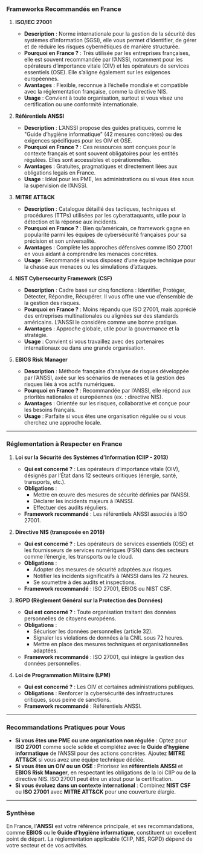 ### Frameworks Recommandés en France

1. **ISO/IEC 27001**
   - **Description** : Norme internationale pour la gestion de la sécurité des systèmes d’information (SGSI), elle vous permet d’identifier, de gérer et de réduire les risques cybernétiques de manière structurée.
   - **Pourquoi en France ?** : Très utilisée par les entreprises françaises, elle est souvent recommandée par l’ANSSI, notamment pour les opérateurs d’importance vitale (OIV) et les opérateurs de services essentiels (OSE). Elle s’aligne également sur les exigences européennes.
   - **Avantages** : Flexible, reconnue à l’échelle mondiale et compatible avec la réglementation française, comme la directive NIS.
   - **Usage** : Convient à toute organisation, surtout si vous visez une certification ou une conformité internationale.

2. **Référentiels ANSSI**
   - **Description** : L’ANSSI propose des guides pratiques, comme le "Guide d’hygiène informatique" (42 mesures concrètes) ou des exigences spécifiques pour les OIV et OSE.
   - **Pourquoi en France ?** : Ces ressources sont conçues pour le contexte français et sont souvent obligatoires pour les entités régulées. Elles sont accessibles et opérationnelles.
   - **Avantages** : Gratuites, pragmatiques et directement liées aux obligations legais en France.
   - **Usage** : Idéal pour les PME, les administrations ou si vous êtes sous la supervision de l’ANSSI.

3. **MITRE ATT&CK**
   - **Description** : Catalogue détaillé des tactiques, techniques et procédures (TTPs) utilisées par les cyberattaquants, utile pour la détection et la réponse aux incidents.
   - **Pourquoi en France ?** : Bien qu’américain, ce framework gagne en popularité parmi les équipes de cybersécurité françaises pour sa précision et son universalité.
   - **Avantages** : Complète les approches défensives comme ISO 27001 en vous aidant à comprendre les menaces concrètes.
   - **Usage** : Recommandé si vous disposez d’une équipe technique pour la chasse aux menaces ou les simulations d’attaques.

4. **NIST Cybersecurity Framework (CSF)**
   - **Description** : Cadre basé sur cinq fonctions : Identifier, Protéger, Détecter, Répondre, Récupérer. Il vous offre une vue d’ensemble de la gestion des risques.
   - **Pourquoi en France ?** : Moins répandu que ISO 27001, mais apprécié des entreprises multinationales ou alignées sur des standards américains. L’ANSSI le considère comme une bonne pratique.
   - **Avantages** : Approche globale, utile pour la gouvernance et la stratégie.
   - **Usage** : Convient si vous travaillez avec des partenaires internationaux ou dans une grande organisation.

5. **EBIOS Risk Manager**
   - **Description** : Méthode française d’analyse de risques développée par l’ANSSI, axée sur les scénarios de menaces et la gestion des risques liés à vos actifs numériques.
   - **Pourquoi en France ?** : Recommandée par l’ANSSI, elle répond aux priorités nationales et européennes (ex. : directive NIS).
   - **Avantages** : Orientée sur les risques, collaborative et conçue pour les besoins français.
   - **Usage** : Parfaite si vous êtes une organisation régulée ou si vous cherchez une approche locale.

---

### Réglementation à Respecter en France

1. **Loi sur la Sécurité des Systèmes d’Information (CIIP - 2013)**
   - **Qui est concerné ?** : Les opérateurs d’importance vitale (OIV), désignés par l’État dans 12 secteurs critiques (énergie, santé, transports, etc.).
   - **Obligations** : 
     - Mettre en œuvre des mesures de sécurité définies par l’ANSSI.
     - Déclarer les incidents majeurs à l’ANSSI.
     - Effectuer des audits réguliers.
   - **Framework recommandé** : Les référentiels ANSSI associés à ISO 27001.

2. **Directive NIS (transposée en 2018)**
   - **Qui est concerné ?** : Les opérateurs de services essentiels (OSE) et les fournisseurs de services numériques (FSN) dans des secteurs comme l’énergie, les transports ou le cloud.
   - **Obligations** : 
     - Adopter des mesures de sécurité adaptées aux risques.
     - Notifier les incidents significatifs à l’ANSSI dans les 72 heures.
     - Se soumettre à des audits et inspections.
   - **Framework recommandé** : ISO 27001, EBIOS ou NIST CSF.

3. **RGPD (Règlement Général sur la Protection des Données)**
   - **Qui est concerné ?** : Toute organisation traitant des données personnelles de citoyens européens.
   - **Obligations** : 
     - Sécuriser les données personnelles (article 32).
     - Signaler les violations de données à la CNIL sous 72 heures.
     - Mettre en place des mesures techniques et organisationnelles adaptées.
   - **Framework recommandé** : ISO 27001, qui intègre la gestion des données personnelles.

4. **Loi de Programmation Militaire (LPM)**
   - **Qui est concerné ?** : Les OIV et certaines administrations publiques.
   - **Obligations** : Renforcer la cybersécurité des infrastructures critiques, sous peine de sanctions.
   - **Framework recommandé** : Référentiels ANSSI.

---

### Recommandations Pratiques pour Vous

- **Si vous êtes une PME ou une organisation non régulée** : Optez pour **ISO 27001** comme socle solide et complétez avec le **Guide d’hygiène informatique** de l’ANSSI pour des actions concrètes. Ajoutez **MITRE ATT&CK** si vous avez une équipe technique dédiée.
- **Si vous êtes un OIV ou un OSE** : Priorisez les **référentiels ANSSI** et **EBIOS Risk Manager**, en respectant les obligations de la loi CIIP ou de la directive NIS. ISO 27001 peut être un atout pour la certification.
- **Si vous évoluez dans un contexte international** : Combinez **NIST CSF** ou **ISO 27001** avec **MITRE ATT&CK** pour une couverture élargie.

---

### Synthèse
En France, l’**ANSSI** est votre référence principale, et ses recommandations, comme **EBIOS** ou le **Guide d’hygiène informatique**, constituent un excellent point de départ. La réglementation applicable (CIIP, NIS, RGPD) dépend de votre secteur et de vos activités.
